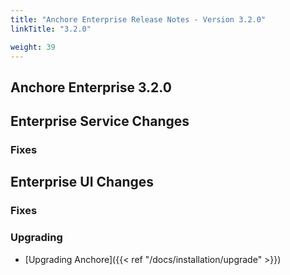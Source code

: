 ```yaml
---
title: "Anchore Enterprise Release Notes - Version 3.2.0"
linkTitle: "3.2.0"

weight: 39
---
```


## Anchore Enterprise 3.2.0



## Enterprise Service Changes


### Fixes


## Enterprise UI Changes

### Fixes


### Upgrading



* [Upgrading Anchore]({{< ref "/docs/installation/upgrade" >}})
